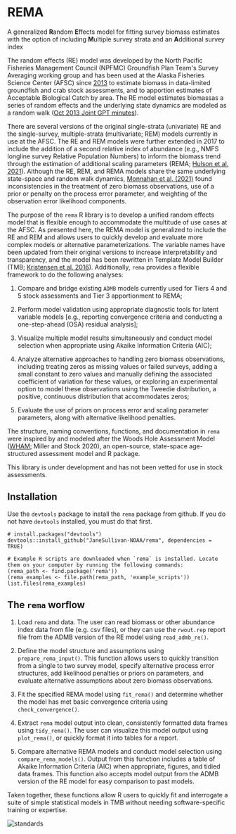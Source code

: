 # REMA
A generalized **R**andom **E**ffects model for fitting survey biomass estimates with the option of including **M**ultiple survey strata and an **A**dditional survey index

The random effects (RE) model was developed by the North Pacific Fisheries Management Council (NPFMC) Groundfish Plan Team's Survey Averaging working group and has been used at the Alaska Fisheries Science Center (AFSC) since [2013](https://github.com/afsc-assessments/SurveyAverageRandomEffects/blob/013c9a937fa0133f594c7d66248677685ae77010/code/re.tpl) to estimate biomass in data-limited groundfish and crab stock assessments, and to apportion estimates of Acceptable Biological Catch by area. The RE model estimates biomassas a series of random effects and the underlying state dynamics are modeled as a random walk ([Oct 2013 Joint GPT minutes](https://meetings.npfmc.org/CommentReview/DownloadFile?p=11009549-068b-40cf-903d-67f90686db60.pdf&fileName=C4%20c1%20Joint%20Plan%20Team%20Minutes.pdf)). 

There are several versions of the original single-strata (univariate) RE and the single-survey, multiple-strata (multivariate; REM) models currently in use at the AFSC. The RE and REM models were further extended in 2017 to include the addition of a second relative index of abundance (e.g., NMFS longline survey Relative Population Numbers) to inform the biomass trend through the estimation of additional scaling parameters (REMA; [Hulson et al. 2021](https://repository.library.noaa.gov/view/noaa/28174)). Although the RE, REM, and REMA models share the same underlying state-space and random walk dynamics, [Monnahan et al. (2021)](https://meetings.npfmc.org/CommentReview/DownloadFile?p=86098951-a0ed-4021-a4e1-95abe5a357fe.pdf&fileName=Tiers%204%20and%205%20assessment%20considerations.pdf) found inconsistencies in the treatment of zero biomass observations, use of a prior or penalty on the process error parameter, and weighting of the observation error likelihood components.

The purpose of the `rema` R library is to develop a unified random effects model that is flexible enough to accommodate the multitude of use cases at the AFSC. As presented here, the REMA model is generalized to include the RE and REM and allows users to quickly develop and evaluate more complex models or alternative parameterizations. The variable names have been updated from their original versions to increase interpretability and transparency, and the model has been rewritten in Template Model Builder (TMB; [Kristensen et al. 2016](https://www.jstatsoft.org/article/view/v070i05)). Additionally, `rema` provides a flexible framework to do the following analyses:

1.  Compare and bridge existing `ADMB` models currently used for Tiers 4 and 5 stock assessments and Tier 3 apportionment to REMA;

2.  Perform model validation using appropriate diagnostic tools for latent variable models [e.g., reporting convergence criteria and conducting a one-step-ahead (OSA) residual analysis];

3.  Visualize multiple model results simultaneously and conduct model selection when appropriate using Akaike Information Criteria (AIC);

4.  Analyze alternative approaches to handling zero biomass observations, including treating zeros as missing values or failed surveys, adding a small constant to zero values and manually defining the associated coefficient of variation for these values, or exploring an experimental option to model these observations using the Tweedie distribution, a positive, continuous distribution that accommodates zeros;

5.  Evaluate the use of priors on process error and scaling parameter parameters, along with alternative likelihood penalties.

The structure, naming conventions, functions, and documentation in `rema` were inspired by and modeled after the Woods Hole Assessment Model ([WHAM](https://timjmiller.github.io/wham/); Miller and Stock 2020), an open-source, state-space age-structured assessment model and R package.

This library is under development and has not been vetted for use in stock assessments.

## Installation

Use the `devtools` package to install the `rema` package from github. If you do not have `devtools` installed, you must do that first.

```
# install.packages("devtools")
devtools::install_github("JaneSullivan-NOAA/rema", dependencies = TRUE)

# Example R scripts are downloaded when `rema` is installed. Locate them on your computer by running the following commands:
(rema_path <- find.package('rema'))
(rema_examples <- file.path(rema_path, 'example_scripts'))
list.files(rema_examples)

```

## The `rema` worflow

1.  Load `rema` and data. The user can read biomass or other abundance index data from file (e.g. csv files), or they can use the `rwout.rep` report file from the ADMB version of the RE model using `read_admb_re()`.

2.  Define the model structure and assumptions using `prepare_rema_input()`. This function allows users to quickly transition from a single to two survey model, specify alternative process error structures, add likelihood penalties or priors on parameters, and evaluate alternative assumptions about zero biomass observations.

3.  Fit the specified REMA model using `fit_rema()` and determine whether the model has met basic convergence criteria using `check_convergence()`. 

4.  Extract `rema` model output into clean, consistently formatted data frames using `tidy_rema()`. The user can visualize this model output using `plot_rema()`, or quickly format it into tables for a report.

5.  Compare alternative REMA models and conduct model selection using `compare_rema_models()`. Output from this function includes a table of Akaike Information Criteria (AIC) when appropriate, figures, and tidied data frames. This function also accepts model output from the ADMB version of the RE model for easy comparison to past models.

Taken together, these functions allow R users to quickly fit and interrogate a suite of simple statistical models in TMB without needing software-specific training or expertise.

![standards](https://user-images.githubusercontent.com/68303089/174915022-e9b89cb4-79ed-4dcc-af93-3cd199b5f82c.png)
